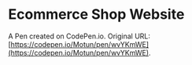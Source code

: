 # Ecommerce Shop Website

A Pen created on CodePen.io. Original URL: [https://codepen.io/Motun/pen/wvYKmWE](https://codepen.io/Motun/pen/wvYKmWE).

